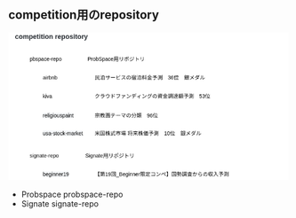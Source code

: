 ## competition用のrepository
![](https://github.com/dAn-solution/web-api/blob/main/competiton.drawio.png)
- Probspace probspace-repo
- Signate signate-repo